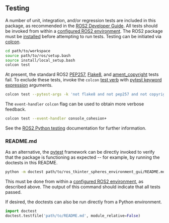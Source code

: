 <!-- License

Copyright 2022 Neuromechatronics Lab, Carnegie Mellon University (a.whit)

Contributors:
  a. whit. (nml@whit.contact)

This Source Code Form is subject to the terms of the Mozilla Public
License, v. 2.0. If a copy of the MPL was not distributed with this
file, You can obtain one at https://mozilla.org/MPL/2.0/.
-->

## Testing

A number of unit, integration, and/or regression tests are included in this 
package, as recommended in the [ROS2 Developer Guide]. All tests should be 
invoked from within a [configured ROS2 environment]. The ROS2 package must be 
[installed](doc/markdown/installation.md) before attempting to run 
tests. Testing can be initiated via [colcon].

```bash
cd path/to/workspace
source path/to/ros/setup.bash
source install/local_setup.bash
colcon test
```

At present, the standard ROS2 [PEP257], [Flake8], and [ament_copyright] tests 
fail. To exclude these tests, invoke the `colcon` [test verb] with 
[pytest keyword expression] arguments.

```bash
colcon test --pytest-args -k 'not flake8 and not pep257 and not copyright'
```

The `event-handler` `colcon` flag can be used to obtain more verbose feedback.

```bash
colcon test --event-handler console_cohesion+
```

See the [ROS2 Python testing] documentation for further information.

### README.md

As an alternative, the [pytest] framework can be directly invoked to verify 
that the package is functioning as expected -- for example, by running the 
doctests in this README.

```bash
python -m doctest path/to/ros_tkinter_spheres_environment_gui/README.md
```

This must be done from within a [configured ROS2 environment], as described 
above. The output of this command should indicate that all tests passed. 

If desired, the doctests can also be run directly from a Python environment.

```python
import doctest
doctest.testfile('path/to/README.md', module_relative=False)

```


<!---------------------------------------------------------------------
   References
---------------------------------------------------------------------->

[Python path]: https://docs.python.org/3/tutorial/modules.html#the-module-search-path

[doctest]: https://docs.python.org/3/library/doctest.html

[ROS2]: https://docs.ros.org/en/humble/index.html


[pytest]: https://docs.pytest.org/


[configured ROS2 environment]: https://docs.ros.org/en/humble/Tutorials/Beginner-CLI-Tools/Configuring-ROS2-Environment.html

[ros2_environment]: https://docs.ros.org/en/humble/Tutorials/Beginner-CLI-Tools/Configuring-ROS2-Environment.html

[configure_ros2_environment]: https://docs.ros.org/en/humble/Tutorials/Configuring-ROS2-Environment.html

[ROS2 workspace]: https://docs.ros.org/en/humble/Tutorials/Beginner-Client-Libraries/Creating-A-Workspace/Creating-A-Workspace.html

[ros2_developer_guide-testing]: https://docs.ros.org/en/humble/The-ROS2-Project/Contributing/Developer-Guide.html#testing

[ROS2 testing]: https://docs.ros.org/en/humble/Tutorials/Intermediate/Testing/Testing-Main.html#

[ros2_basic_python_tests]: https://docs.ros.org/en/humble/Tutorials/Intermediate/Testing/Python.html

[ROS2 Python testing]: https://docs.ros.org/en/humble/Tutorials/Intermediate/Testing/Python.html

[ROS2 Developer Guide]: https://docs.ros.org/en/humble/The-ROS2-Project/Contributing/Developer-Guide.html#testing

[PEP257]: https://peps.python.org/pep-0257/

[Flake8]: https://flake8.pycqa.org/en/latest/

[test verb]: https://colcon.readthedocs.io/en/released/reference/verb/test.html

[pytest keyword expression]: https://docs.pytest.org/en/7.2.x/how-to/usage.html#specifying-which-tests-to-run

[ament_copyright]: https://index.ros.org/p/ament_copyright/

[colcon]: https://docs.ros.org/en/humble/Tutorials/Beginner-Client-Libraries/Colcon-Tutorial.html


